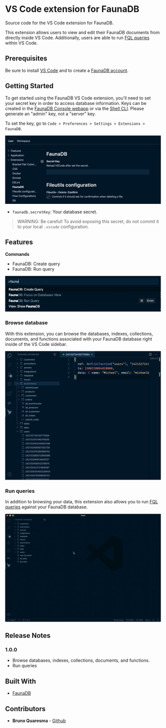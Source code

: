 # VS Code extension for FaunaDB

Source code for the VS Code extension for FaunaDB.

This extension allows users to view and edit their FaunaDB documents from directly inside VS Code. Additionally, users are able to run [FQL queries](https://docs.fauna.com/fauna/current/api/fql/) within VS Code.

## Prerequisites

Be sure to install [VS Code](https://code.visualstudio.com/Download) and to create a [FaunaDB account](https://dashboard.fauna.com/accounts/register).

## Getting Started

To get started using the FaunaDB VS Code extension, you'll need to set your secret key in order to access database information. Keys can be created in the [FaunaDB Console webapp](https://dashboard.fauna.com/) or via the [Shell CLI](https://github.com/fauna/fauna-shell). Please generate an "admin" key, not a "server" key.

To set the key, go to `Code > Preferences > Settings > Extensions > FaunaDB`.

![Extension settings](media/extension-settings.png)

* `faunadb.secretKey`: Your database secret.

> WARNING: Be careful! To avoid exposing this secret, do not commit it to your local `.vscode` configuration.

## Features

**Commands**

* FaunaDB: Create query
* FaunaDB: Run query

![FaunaDB commands](media/fauna-commands.png)

### Browse database

With this extension, you can browse the databases, indexes, collections, documents, and functions associated with your FaunaDB database right inside of the VS Code sidebar.

![Browser your database data](media/browse-feature.png)

### Run queries

In addition to browsing your data, this extension also allows you to run [FQL queries](https://docs.fauna.com/fauna/current/api/fql/) against your FaunaDB database.

![Run queries](media/query-feature.gif)

## Release Notes

### 1.0.0

* Browse databases, indexes, collections, documents, and functions.
* Run queries

## Built With

* [FaunaDB](https://fauna.com/)

## Contributors

* **Bruno Quaresma** - [Github](https://github.com/BrunoQuaresma)
